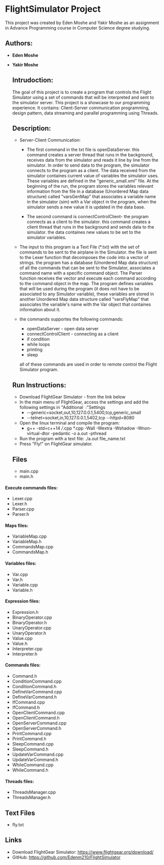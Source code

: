 # **FlightSimulator Project**

This project was created by Eden Moshe and Yakir Moshe as an assignment in Advance Programming course in Computer Science degree studying.

## Authors:
- **Eden Moshe**  
- **Yakir Moshe**
  
  ## Intrudoction:
  The goal of this project is to create a program that controls the Flight Simulator using a set of commands that will be interpreted and sent to the simulator server.
  This project is a showcase to our programming experience. It contains: Client-Server communication programming, design pattern, data streaming and parallel programming using Threads.
  
  ## Description:
   
  - Server-Client Communication:
    - The first command in the txt file is openDataServer. this command creates a server thread that runs in the background, receives data from the simulator and reads it line by line from the simulator.
    In order to send data to the program, the simulator connects to the program as a client.
    The data received from the simulator containes current value of variables the simulator uses.
    These variables are defined in the "generic_small.xml" file. At the beginning of the run, the program stores the variables relevant information from the file in a database (Unordered Map data structure) called "varsGenMap" that associates a variable name in the simulator (sim) with a Var object in the program, when the simulator sends a new value it is updated in the data base.
  
    - The second command is connectControlClient- the program connects as a client to the simulator. this command creates a client thread that runs in the background and sends data to the simulator. the data containes new values to be set to the simulator variables.
  
  - The input to this program is a Text File (*.txt) with the set of commands to be sent to the airplane in the Simulator.
  the file is sent to the Lexer function that decomposes the code into a vector of strings.
  the program has a database (Unordered Map data structure) of all the commands that can be sent to the Simulator, associates a command name with a specific command object.
  The Parser function receives the vector and execute each command according to the command object in the map.
  The program defines variables that will be used during the program (it does not have to be associated to any Simulator variable), these variables are stored in another Unordered Map data structure called "varsFlyMap" that associates the variable's name with the Var object that containes information about it.
  
  - the commands supportes the following commands: 
    - openDataServer - open data server
    - connectControlClient - connecting as a client
    - if condition
    - while loops
    - printing
    - sleep
    
    all of these commands are used in order to remote control the Flight Simulator program. 
    
  ## Run Instructions:
  * Download FlightGear Simulator - from the link below
  * In the main menu of FlightGear, access the settings and add the following settings in "Additional ‫‪‬‬ ‫‪Settings‬":
    * --generic=socket,out,10,127.0.0.1,5400,tcp,generic_small
    * --telnet=socket,in,10,127.0.0.1,5402,tcp --httpd=8080
  * Open the linux terminal and compile the program:
    * g++ -std=c++14 */*.cpp *.cpp -Wall -Wextra -Wshadow -Wnon-virtual-dtor -pedantic -o a.out -pthread
  * Run the program with a text file:
    ./a.out file_name.txt
  * Press "Fly!" on FlightGear simulator.

  ## Files
  * main.cpp
  * main.h

#### Execute commands files:
* Lexer.cpp
* Lexer.h
* Parser.cpp
* Parser.h

#### Maps files:
* VariableMap.cpp
* VariableMap.h
* CommandsMap.cpp
* CommandsMap.h

#### Variables files:
* Var.cpp
* Var.h
* Variable.cpp
* Variable.h

#### Expression files:
* Expression.h
* BinaryOperator.cpp
* BinaryOperator.h
* UnaryOperator.cpp
* UnaryOperator.h
* Value.cpp
* Value.h
* Interpreter.cpp
* Interpreter.h

#### Commands files:
* Command.h
* ConditionCommand.cpp
* ConditionCommand.h
* DefineVarCommand.cpp
* DefineVarCommand.h
* IfCommand.cpp
* IfCommand.h
* OpenClientCommand.cpp
* OpenClientCommand.h
* OpenServerCommand.cpp
* OpenServerCommand.h
* PrintCommand.cpp
* PrintCommand.h
* SleepCommand.cpp
* SleepCommand.h
* UpdateVarCommand.cpp
* UpdateVarCommand.h
* WhileCommand.cpp
* WhileCommand.h

#### Threads files:
* ThreadsManager.cpp
* ThreadsManager.h

## Text Files
* fly.txt

## Links
* Download FlightGear Simulator: https://www.flightgear.org/download/
* GitHub: https://github.com/Edenm210/FlightSimulator
